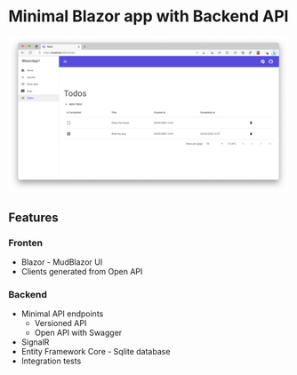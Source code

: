 ﻿# Minimal Blazor app with Backend API

![Todos](/Screenshots/Todos.png)

## Features

### Fronten
* Blazor - MudBlazor UI
* Clients generated from Open API

### Backend
* Minimal API endpoints
  * Versioned API
  * Open API with Swagger
* SignalR
* Entity Framework Core - Sqlite database
* Integration tests

